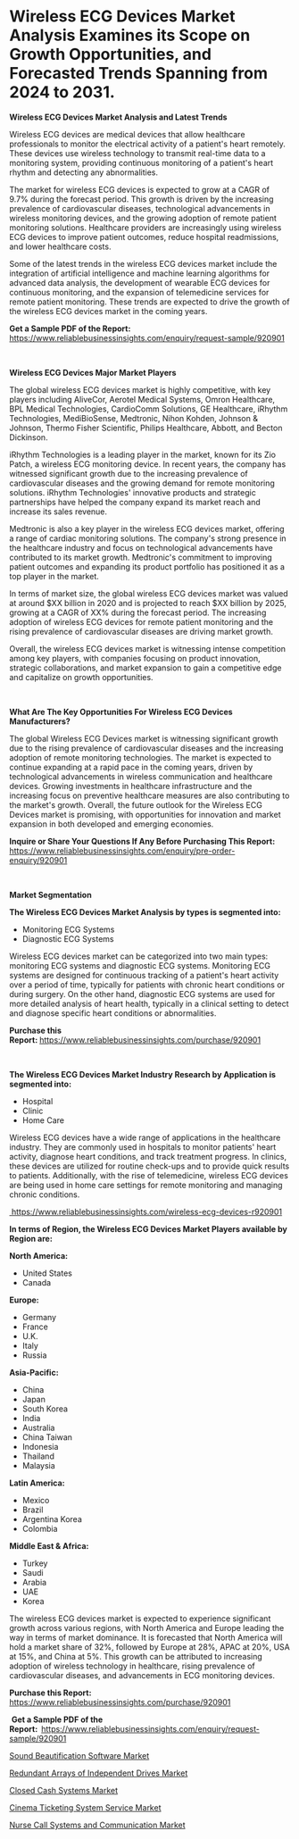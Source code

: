 <p><h1>Wireless ECG Devices Market Analysis Examines its Scope on Growth Opportunities, and Forecasted Trends Spanning from 2024 to 2031.</h1></p><p><strong>Wireless ECG Devices Market Analysis and Latest Trends</strong></p>
<p><p>Wireless ECG devices are medical devices that allow healthcare professionals to monitor the electrical activity of a patient's heart remotely. These devices use wireless technology to transmit real-time data to a monitoring system, providing continuous monitoring of a patient's heart rhythm and detecting any abnormalities.</p><p>The market for wireless ECG devices is expected to grow at a CAGR of 9.7% during the forecast period. This growth is driven by the increasing prevalence of cardiovascular diseases, technological advancements in wireless monitoring devices, and the growing adoption of remote patient monitoring solutions. Healthcare providers are increasingly using wireless ECG devices to improve patient outcomes, reduce hospital readmissions, and lower healthcare costs.</p><p>Some of the latest trends in the wireless ECG devices market include the integration of artificial intelligence and machine learning algorithms for advanced data analysis, the development of wearable ECG devices for continuous monitoring, and the expansion of telemedicine services for remote patient monitoring. These trends are expected to drive the growth of the wireless ECG devices market in the coming years.</p></p>
<p><strong>Get a Sample PDF of the Report:&nbsp;</strong> <a href="https://www.reliablebusinessinsights.com/enquiry/request-sample/920901">https://www.reliablebusinessinsights.com/enquiry/request-sample/920901</a></p>
<p>&nbsp;</p>
<p><strong>Wireless ECG Devices Major Market Players</strong></p>
<p><p>The global wireless ECG devices market is highly competitive, with key players including AliveCor, Aerotel Medical Systems, Omron Healthcare, BPL Medical Technologies, CardioComm Solutions, GE Healthcare, iRhythm Technologies, MediBioSense, Medtronic, Nihon Kohden, Johnson & Johnson, Thermo Fisher Scientific, Philips Healthcare, Abbott, and Becton Dickinson.</p><p>iRhythm Technologies is a leading player in the market, known for its Zio Patch, a wireless ECG monitoring device. In recent years, the company has witnessed significant growth due to the increasing prevalence of cardiovascular diseases and the growing demand for remote monitoring solutions. iRhythm Technologies' innovative products and strategic partnerships have helped the company expand its market reach and increase its sales revenue.</p><p>Medtronic is also a key player in the wireless ECG devices market, offering a range of cardiac monitoring solutions. The company's strong presence in the healthcare industry and focus on technological advancements have contributed to its market growth. Medtronic's commitment to improving patient outcomes and expanding its product portfolio has positioned it as a top player in the market.</p><p>In terms of market size, the global wireless ECG devices market was valued at around $XX billion in 2020 and is projected to reach $XX billion by 2025, growing at a CAGR of XX% during the forecast period. The increasing adoption of wireless ECG devices for remote patient monitoring and the rising prevalence of cardiovascular diseases are driving market growth.</p><p>Overall, the wireless ECG devices market is witnessing intense competition among key players, with companies focusing on product innovation, strategic collaborations, and market expansion to gain a competitive edge and capitalize on growth opportunities.</p></p>
<p>&nbsp;</p>
<p><strong>What Are The Key Opportunities For Wireless ECG Devices Manufacturers?</strong></p>
<p><p>The global Wireless ECG Devices market is witnessing significant growth due to the rising prevalence of cardiovascular diseases and the increasing adoption of remote monitoring technologies. The market is expected to continue expanding at a rapid pace in the coming years, driven by technological advancements in wireless communication and healthcare devices. Growing investments in healthcare infrastructure and the increasing focus on preventive healthcare measures are also contributing to the market's growth. Overall, the future outlook for the Wireless ECG Devices market is promising, with opportunities for innovation and market expansion in both developed and emerging economies.</p></p>
<p><strong>Inquire or Share Your Questions If Any Before Purchasing This Report:</strong> <a href="https://www.reliablebusinessinsights.com/enquiry/pre-order-enquiry/920901">https://www.reliablebusinessinsights.com/enquiry/pre-order-enquiry/920901</a></p>
<p>&nbsp;</p>
<p><strong>Market Segmentation</strong></p>
<p><strong>The Wireless ECG Devices Market Analysis by types is segmented into:</strong></p>
<p><ul><li>Monitoring ECG Systems</li><li>Diagnostic ECG Systems</li></ul></p>
<p><p>Wireless ECG devices market can be categorized into two main types: monitoring ECG systems and diagnostic ECG systems. Monitoring ECG systems are designed for continuous tracking of a patient's heart activity over a period of time, typically for patients with chronic heart conditions or during surgery. On the other hand, diagnostic ECG systems are used for more detailed analysis of heart health, typically in a clinical setting to detect and diagnose specific heart conditions or abnormalities.</p></p>
<p><strong>Purchase this Report:&nbsp;</strong><a href="https://www.reliablebusinessinsights.com/purchase/920901">https://www.reliablebusinessinsights.com/purchase/920901</a></p>
<p>&nbsp;</p>
<p><strong>The Wireless ECG Devices Market Industry Research by Application is segmented into:</strong></p>
<p><ul><li>Hospital</li><li>Clinic</li><li>Home Care</li></ul></p>
<p><p>Wireless ECG devices have a wide range of applications in the healthcare industry. They are commonly used in hospitals to monitor patients' heart activity, diagnose heart conditions, and track treatment progress. In clinics, these devices are utilized for routine check-ups and to provide quick results to patients. Additionally, with the rise of telemedicine, wireless ECG devices are being used in home care settings for remote monitoring and managing chronic conditions.</p></p>
<p><a href="https://www.reliablebusinessinsights.com/wireless-ecg-devices-r920901">&nbsp;https://www.reliablebusinessinsights.com/wireless-ecg-devices-r920901</a></p>
<p><strong>In terms of Region, the Wireless ECG Devices Market Players available by Region are:</strong></p>
<p>
    <p> <strong> North America: </strong>
        <ul>
            <li>United States</li>
            <li>Canada</li>
        </ul>
        </p> 
    <p> <strong> Europe: </strong>
        <ul>
            <li>Germany</li>
            <li>France</li>
            <li>U.K.</li>
            <li>Italy</li>
            <li>Russia</li>
        </ul>
        </p> 
    <p> <strong> Asia-Pacific: </strong>
        <ul>
            <li>China</li>
            <li>Japan</li>
            <li>South Korea</li>
            <li>India</li>
            <li>Australia</li>
            <li>China Taiwan</li>
            <li>Indonesia</li>
            <li>Thailand</li>
            <li>Malaysia</li>
        </ul>
        </p> 
    <p> <strong> Latin America: </strong>
        <ul>
            <li>Mexico</li>
            <li>Brazil</li>
            <li>Argentina Korea</li>
            <li>Colombia</li>
        </ul>
        </p> 
    <p> <strong> Middle East & Africa: </strong>
        <ul>
            <li>Turkey</li>
            <li>Saudi</li>
            <li>Arabia</li>
            <li>UAE</li>
            <li>Korea</li>
        </ul>
    </p>
    </p>
<p><p>The wireless ECG devices market is expected to experience significant growth across various regions, with North America and Europe leading the way in terms of market dominance. It is forecasted that North America will hold a market share of 32%, followed by Europe at 28%, APAC at 20%, USA at 15%, and China at 5%. This growth can be attributed to increasing adoption of wireless technology in healthcare, rising prevalence of cardiovascular diseases, and advancements in ECG monitoring devices.</p></p>
<p><strong>Purchase this Report: </strong><a href="https://www.reliablebusinessinsights.com/purchase/920901">https://www.reliablebusinessinsights.com/purchase/920901</a></p>
<p>&nbsp;<strong>Get a Sample PDF of the Report:&nbsp;&nbsp;</strong><a href="https://www.reliablebusinessinsights.com/enquiry/request-sample/920901">https://www.reliablebusinessinsights.com/enquiry/request-sample/920901</a></p>
<p><strong></strong></p>
<p><p><a href="https://github.com/kishanagarner91/Market-Research-Report-List-1/blob/main/sound-beautification-software-market.md">Sound Beautification Software Market</a></p><p><a href="https://github.com/hrhzhypq19/Market-Research-Report-List-1/blob/main/redundant-arrays-of-independent-drives-market.md">Redundant Arrays of Independent Drives Market</a></p><p><a href="https://github.com/LarryPearsongXXfvf/Market-Research-Report-List-1/blob/main/closed-cash-systems-market.md">Closed Cash Systems Market</a></p><p><a href="https://github.com/brendafegmorris532/Market-Research-Report-List-2/blob/main/cinema-ticketing-system-service-market.md">Cinema Ticketing System Service Market</a></p><p><a href="https://github.com/FredaSauer/Market-Research-Report-List-1/blob/main/nurse-call-systems-and-communication-market.md">Nurse Call Systems and Communication Market</a></p></p>
